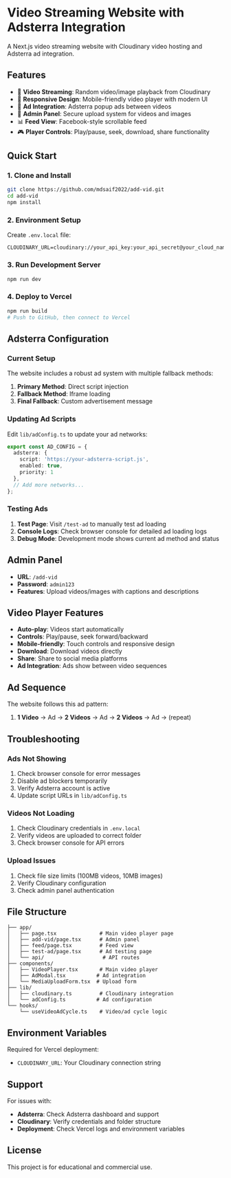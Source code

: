# Video Streaming Website with Adsterra Integration

A Next.js video streaming website with Cloudinary video hosting and Adsterra ad integration.

## Features

- 🎥 **Video Streaming**: Random video/image playback from Cloudinary
- 📱 **Responsive Design**: Mobile-friendly video player with modern UI
- 🎯 **Ad Integration**: Adsterra popup ads between videos
- 🔐 **Admin Panel**: Secure upload system for videos and images
- 📊 **Feed View**: Facebook-style scrollable feed
- 🎮 **Player Controls**: Play/pause, seek, download, share functionality

## Quick Start

### 1. Clone and Install
```bash
git clone https://github.com/mdsaif2022/add-vid.git
cd add-vid
npm install
```

### 2. Environment Setup
Create `.env.local` file:
```env
CLOUDINARY_URL=cloudinary://your_api_key:your_api_secret@your_cloud_name
```

### 3. Run Development Server
```bash
npm run dev
```

### 4. Deploy to Vercel
```bash
npm run build
# Push to GitHub, then connect to Vercel
```

## Adsterra Configuration

### Current Setup
The website includes a robust ad system with multiple fallback methods:

1. **Primary Method**: Direct script injection
2. **Fallback Method**: Iframe loading
3. **Final Fallback**: Custom advertisement message

### Updating Ad Scripts

Edit `lib/adConfig.ts` to update your ad networks:

```typescript
export const AD_CONFIG = {
  adsterra: {
    script: 'https://your-adsterra-script.js',
    enabled: true,
    priority: 1
  },
  // Add more networks...
};
```

### Testing Ads

1. **Test Page**: Visit `/test-ad` to manually test ad loading
2. **Console Logs**: Check browser console for detailed ad loading logs
3. **Debug Mode**: Development mode shows current ad method and status

## Admin Panel

- **URL**: `/add-vid`
- **Password**: `admin123`
- **Features**: Upload videos/images with captions and descriptions

## Video Player Features

- **Auto-play**: Videos start automatically
- **Controls**: Play/pause, seek forward/backward
- **Mobile-friendly**: Touch controls and responsive design
- **Download**: Download videos directly
- **Share**: Share to social media platforms
- **Ad Integration**: Ads show between video sequences

## Ad Sequence

The website follows this ad pattern:
1. **1 Video** → Ad → **2 Videos** → Ad → **2 Videos** → Ad → (repeat)

## Troubleshooting

### Ads Not Showing
1. Check browser console for error messages
2. Disable ad blockers temporarily
3. Verify Adsterra account is active
4. Update script URLs in `lib/adConfig.ts`

### Videos Not Loading
1. Check Cloudinary credentials in `.env.local`
2. Verify videos are uploaded to correct folder
3. Check browser console for API errors

### Upload Issues
1. Check file size limits (100MB videos, 10MB images)
2. Verify Cloudinary configuration
3. Check admin panel authentication

## File Structure

```
├── app/
│   ├── page.tsx              # Main video player page
│   ├── add-vid/page.tsx      # Admin panel
│   ├── feed/page.tsx         # Feed view
│   ├── test-ad/page.tsx      # Ad testing page
│   └── api/                   # API routes
├── components/
│   ├── VideoPlayer.tsx       # Main video player
│   ├── AdModal.tsx          # Ad integration
│   └── MediaUploadForm.tsx  # Upload form
├── lib/
│   ├── cloudinary.ts         # Cloudinary integration
│   └── adConfig.ts          # Ad configuration
└── hooks/
    └── useVideoAdCycle.ts    # Video/ad cycle logic
```

## Environment Variables

Required for Vercel deployment:
- `CLOUDINARY_URL`: Your Cloudinary connection string

## Support

For issues with:
- **Adsterra**: Check Adsterra dashboard and support
- **Cloudinary**: Verify credentials and folder structure
- **Deployment**: Check Vercel logs and environment variables

## License

This project is for educational and commercial use.